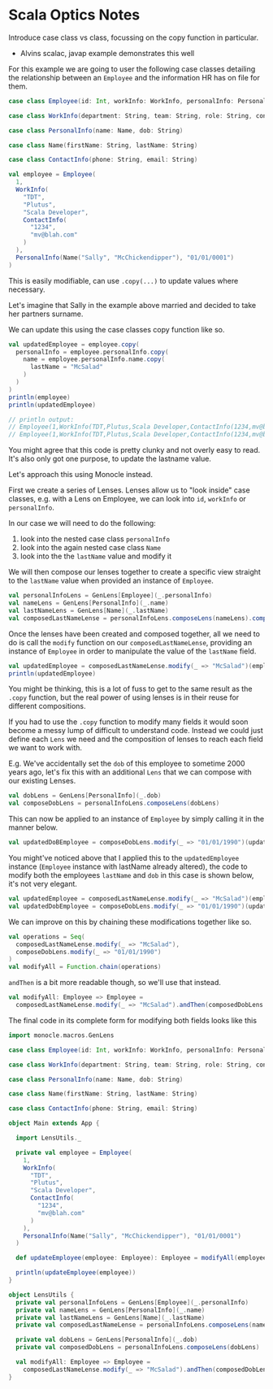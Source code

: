 # Scala Optics Notes

Introduce case class vs class, focussing on the copy function in particular.

- Alvins scalac, javap example demonstrates this well

For this example we are going to user the following case classes detailing the relationship between an `Employee` and
the information HR has on file for them.

```scala
case class Employee(id: Int, workInfo: WorkInfo, personalInfo: PersonalInfo)

case class WorkInfo(department: String, team: String, role: String, contactInfo: ContactInfo)

case class PersonalInfo(name: Name, dob: String)

case class Name(firstName: String, lastName: String)

case class ContactInfo(phone: String, email: String)

val employee = Employee(
  1,
  WorkInfo(
    "TDT",
    "Plutus",
    "Scala Developer",
    ContactInfo(
      "1234",
      "mv@blah.com"
    )
  ),
  PersonalInfo(Name("Sally", "McChickendipper"), "01/01/0001")
)
```

This is easily modifiable, can use `.copy(...)` to update values where necessary.

Let's imagine that Sally in the example above married and decided to take her partners surname.

We can update this using the case classes copy function like so.

```scala
val updatedEmployee = employee.copy(
  personalInfo = employee.personalInfo.copy(
    name = employee.personalInfo.name.copy(
      lastName = "McSalad"
    )
  )
)
println(employee)
println(updatedEmployee)

// println output:
// Employee(1,WorkInfo(TDT,Plutus,Scala Developer,ContactInfo(1234,mv@blah.com)),PersonalInfo(Name(Sally,McChickendipper),01/01/0001))
// Employee(1,WorkInfo(TDT,Plutus,Scala Developer,ContactInfo(1234,mv@blah.com)),PersonalInfo(Name(Sally,McSalad),01/01/0001))
```

You might agree that this code is pretty clunky and not overly easy to read. It's also only got one purpose, to update
the lastname value.

Let's approach this using Monocle instead.

First we create a series of Lenses. Lenses allow us to "look inside" case classes, e.g. with a Lens on Employee, we can
look into `id`, `workInfo` or `personalInfo`.

In our case we will need to do the following:

1. look into the nested case class `personalInfo`
2. look into the again nested case class `Name`
3. look into the the `lastName` value and modify it

We will then compose our lenses together to create a specific view straight to the `lastName` value when provided an
instance of `Employee`.

```scala
val personalInfoLens = GenLens[Employee](_.personalInfo)
val nameLens = GenLens[PersonalInfo](_.name)
val lastNameLens = GenLens[Name](_.lastName)
val composedLastNameLense = personalInfoLens.composeLens(nameLens).composeLens(lastNameLens)
```

Once the lenses have been created and composed together, all we need to do is call the `modify` function on
our `composedLastNameLense`, providing an instance of `Employee` in order to manipulate the value of the `lastName`
field.

```scala
val updatedEmployee = composedLastNameLense.modify(_ => "McSalad")(employee)
println(updatedEmployee)
```

You might be thinking, this is a lot of fuss to get to the same result as the `.copy` function, but the real power of
using lenses is in their reuse for different compositions.

If you had to use the `.copy` function to modify many fields it would soon become a messy lump of difficult to
understand code. Instead we could just define each `Lens` we need and the composition of lenses to reach each field we
want to work with.

E.g. We've accidentally set the `dob` of this employee to sometime 2000 years ago, let's fix this with an
additional `Lens` that we can compose with our existing Lenses.

```scala
val dobLens = GenLens[PersonalInfo](_.dob)
val composeDobLens = personalInfoLens.composeLens(dobLens)
```

This can now be applied to an instance of `Employee` by simply calling it in the manner below.

```scala
val updatedDoBEmployee = composeDobLens.modify(_ => "01/01/1990")(updatedEmployee)
```

You might've noticed above that I applied this to the `updatedEmployee` instance (`Employee` instance with lastName
already altered), the code to modify both the employees `lastName` and `dob` in this case is shown below, it's not very
elegant.

```scala
val updatedEmployee = composedLastNameLense.modify(_ => "McSalad")(employee)
val updatedDobEmployee = composeDobLens.modify(_ => "01/01/1990")(updatedEmployee)
```

We can improve on this by chaining these modifications together like so.

```scala
val operations = Seq(
  composedLastNameLense.modify(_ => "McSalad"),
  composeDobLens.modify(_ => "01/01/1990")
)
val modifyAll = Function.chain(operations)
```

`andThen` is a bit more readable though, so we'll use that instead.

```scala
val modifyAll: Employee => Employee =
  composedLastNameLense.modify(_ => "McSalad").andThen(composedDobLens.modify(_ => "01/01/1990"))
```

The final code in its complete form for modifying both fields looks like this

```scala
import monocle.macros.GenLens

case class Employee(id: Int, workInfo: WorkInfo, personalInfo: PersonalInfo)

case class WorkInfo(department: String, team: String, role: String, contactInfo: ContactInfo)

case class PersonalInfo(name: Name, dob: String)

case class Name(firstName: String, lastName: String)

case class ContactInfo(phone: String, email: String)

object Main extends App {

  import LensUtils._

  private val employee = Employee(
    1,
    WorkInfo(
      "TDT",
      "Plutus",
      "Scala Developer",
      ContactInfo(
        "1234",
        "mv@blah.com"
      )
    ),
    PersonalInfo(Name("Sally", "McChickendipper"), "01/01/0001")
  )

  def updateEmployee(employee: Employee): Employee = modifyAll(employee)

  println(updateEmployee(employee))
}

object LensUtils {
  private val personalInfoLens = GenLens[Employee](_.personalInfo)
  private val nameLens = GenLens[PersonalInfo](_.name)
  private val lastNameLens = GenLens[Name](_.lastName)
  private val composedLastNameLense = personalInfoLens.composeLens(nameLens).composeLens(lastNameLens)

  private val dobLens = GenLens[PersonalInfo](_.dob)
  private val composedDobLens = personalInfoLens.composeLens(dobLens)

  val modifyAll: Employee => Employee =
    composedLastNameLense.modify(_ => "McSalad").andThen(composedDobLens.modify(_ => "01/01/1990"))
}
```
